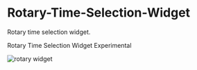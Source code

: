 # Rotary-Time-Selection-Widget
Rotary time selection widget.

Rotary Time Selection Widget Experimental

![rotary widget](https://user-images.githubusercontent.com/98414007/176717438-b39eaad1-700d-472f-8b9f-759352775259.JPG)
